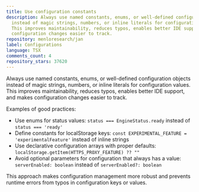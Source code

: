 ```yaml
---
title: Use configuration constants
description: Always use named constants, enums, or well-defined configuration objects
  instead of magic strings, numbers, or inline literals for configuration values.
  This improves maintainability, reduces typos, enables better IDE support, and makes
  configuration changes easier to track.
repository: menloresearch/jan
label: Configurations
language: TSX
comments_count: 4
repository_stars: 37620
---
```


Always use named constants, enums, or well-defined configuration objects instead of magic strings, numbers, or inline literals for configuration values. This improves maintainability, reduces typos, enables better IDE support, and makes configuration changes easier to track.

Examples of good practices:
- Use enums for status values: `status === EngineStatus.ready` instead of `status === 'ready'`
- Define constants for localStorage keys: `const EXPERIMENTAL_FEATURE = 'experimentalFeature'` instead of inline strings
- Use declarative configuration arrays with proper defaults: `localStorage.getItem(HTTPS_PROXY_FEATURE) ?? ""`
- Avoid optional parameters for configuration that always has a value: `serverEnabled: boolean` instead of `serverEnabled?: boolean`

This approach makes configuration management more robust and prevents runtime errors from typos in configuration keys or values.